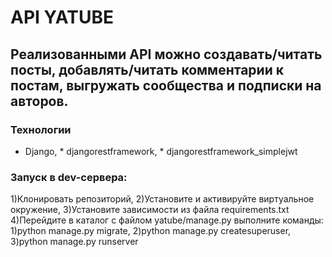 # API YATUBE

## Реализованными API можно создавать/читать посты, добавлять/читать комментарии к постам, выгружать сообщества и подписки на авторов.

### Технологии

* Django, * djangorestframework, * djangorestframework_simplejwt

### Запуск в dev-сервера:

1)Клонировать репозиторий,
2)Установите и активируйте виртуальное окружение,
3)Установите зависимости из файла requirements.txt
4)Перейдите в каталог с файлом yatube/manage.py выполните команды: 
  1)python manage.py migrate,
  2)python manage.py createsuperuser,
  3)python manage.py runserver
